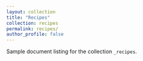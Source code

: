 ```yaml
---
layout: collection
title: "Recipes"
collection: recipes
permalink: recipes/
author_profile: false
---
```


Sample document listing for the collection `_recipes`.